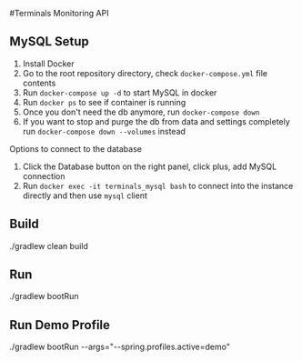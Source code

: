 #Terminals Monitoring API

## MySQL Setup

1. Install Docker
2. Go to the root repository directory, check `docker-compose.yml` file contents
3. Run `docker-compose up -d` to start MySQL in docker
4. Run `docker ps` to see if container is running
5. Once you don't need the db anymore, run `docker-compose down`
6. If you want to stop and purge the db from data and settings completely run `docker-compose down --volumes` instead

Options to connect to the database
1. Click the Database button on the right panel, click plus, add MySQL connection
2. Run `docker exec -it terminals_mysql bash` to connect into the instance directly and then use `mysql` client

## Build

./gradlew clean build

## Run

./gradlew bootRun

## Run Demo Profile

./gradlew bootRun --args="--spring.profiles.active=demo"

